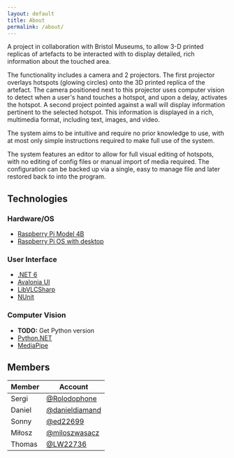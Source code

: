 ```yaml
---
layout: default
title: About
permalink: /about/
---
```


A project in collaboration with Bristol Museums, to allow 3-D printed replicas of artefacts to be interacted with to 
display detailed, rich information about the touched area.

The functionality includes a camera and 2 projectors. The first projector overlays hotspots (glowing circles) onto the 
3D printed replica of the artefact. The camera positioned next to this projector uses computer vision to detect when a 
user's hand touches a hotspot, and upon a delay, activates the hotspot. A second project pointed against a wall will 
display information pertinent to the selected hotspot. This information is displayed in a rich, multimedia format, 
including text, images, and video.

The system aims to be intuitive and require no prior knowledge to use, with at most only simple instructions required to 
make full use of the system.

The system features an editor to allow for full visual editing of hotspots, with no editing of config files or manual 
import of media required. The configuration can be backed up via a single, easy to manage file and later restored back 
to into the program.

## Technologies

### Hardware/OS
- [Raspberry Pi Model 4B](https://www.raspberrypi.com/products/raspberry-pi-4-model-b/)
- [Raspberry Pi OS with desktop](https://www.raspberrypi.com/software/raspberry-pi-desktop/)

### User Interface
- [.NET 6](https://dotnet.microsoft.com/en-us/download/dotnet/6.0)
- [Avalonia UI](https://docs.avaloniaui.net/)
- [LibVLCSharp](https://code.videolan.org/videolan/LibVLCSharp)
- [NUnit](https://docs.nunit.org/)

### Computer Vision
- **TODO:** Get Python version
- [Python.NET](https://github.com/pythonnet/pythonnet)
- [MediaPipe](https://developers.google.com/mediapipe)

## Members

| Member | Account                                            |
|--------|----------------------------------------------------|
| Sergi  | [@Rolodophone](https://github.com/Rolodophone)     |
| Daniel | [@danieldiamand](https://github.com/danieldiamand) |
| Sonny  | [@ed22699](https://github.com/ed22699)             |
| Miłosz | [@miloszwasacz](https://github.com/miloszwasacz)   |
| Thomas | [@LW22736](https://github.com/LW22736)             |
